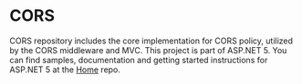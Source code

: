 CORS
===
CORS repository includes the core implementation for CORS policy, utilized by the CORS middleware and MVC.
This project is part of ASP.NET 5. You can find samples, documentation and getting started instructions for ASP.NET 5 at the [Home](https://github.com/aspnet/home) repo.
